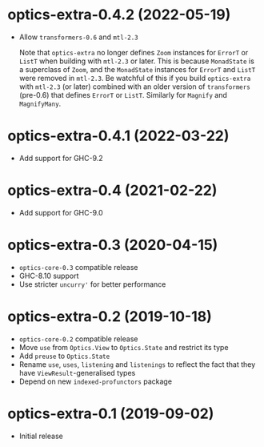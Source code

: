 # optics-extra-0.4.2 (2022-05-19)
* Allow `transformers-0.6` and `mtl-2.3`

  Note that `optics-extra` no longer defines `Zoom` instances for `ErrorT` or `ListT` when
  building with `mtl-2.3` or later. This is because `MonadState` is a superclass of
  `Zoom`, and the `MonadState` instances for `ErrorT` and `ListT` were removed in
  `mtl-2.3`. Be watchful of this if you build `optics-extra` with `mtl-2.3` (or
  later) combined with an older version of `transformers` (pre-0.6) that defines
  `ErrorT` or `ListT`.  Similarly for `Magnify` and `MagnifyMany`.

# optics-extra-0.4.1 (2022-03-22)
* Add support for GHC-9.2

# optics-extra-0.4 (2021-02-22)
* Add support for GHC-9.0

# optics-extra-0.3 (2020-04-15)
* `optics-core-0.3` compatible release
* GHC-8.10 support
* Use stricter `uncurry'` for better performance

# optics-extra-0.2 (2019-10-18)
* `optics-core-0.2` compatible release
* Move `use` from `Optics.View` to `Optics.State` and restrict its type
* Add `preuse` to `Optics.State`
* Rename `use`, `uses`, `listening` and `listenings` to reflect the fact that
  they have `ViewResult`-generalised types
* Depend on new `indexed-profunctors` package

# optics-extra-0.1 (2019-09-02)
* Initial release
